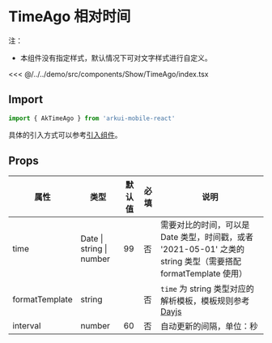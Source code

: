 # TimeAgo 相对时间

注：

- 本组件没有指定样式，默认情况下可对文字样式进行自定义。

<CodeDemo name="TimeAgo">

<<< @/../../demo/src/components/Show/TimeAgo/index.tsx

</CodeDemo>

## Import

```js
import { AkTimeAgo } from 'arkui-mobile-react'
```

具体的引入方式可以参考[引入组件](../guide/import.md)。

## Props

| 属性           | 类型                     | 默认值 | 必填 | 说明                                                                                                                                   |
| -------------- | ------------------------ | ------ | ---- | -------------------------------------------------------------------------------------------------------------------------------------- |
| time           | Date \| string \| number | 99     | 否   | 需要对比的时间，可以是 Date 类型，时间戳，或者 '2021-05-01' 之类的 string 类型（需要搭配 formatTemplate 使用）                         |
| formatTemplate | string                   |        | 否   | `time` 为 string 类型对应的解析模板，模板规则参考 [Dayjs](https://dayjs.fenxianglu.cn/category/parse.html#%E5%AD%97%E7%AC%A6%E4%B8%B2) |
| interval       | number                   | 60     | 否   | 自动更新的间隔，单位：秒                                                                                                               |
